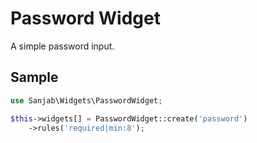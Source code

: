 # Password Widget

A simple password input.

## Sample
```php
use Sanjab\Widgets\PasswordWidget;

$this->widgets[] = PasswordWidget::create('password')
    ->rules('required|min:8');
```

